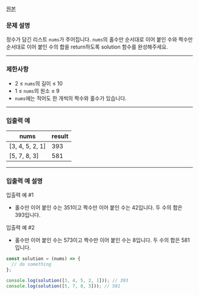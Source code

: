 [원본](https://school.programmers.co.kr/learn/courses/30/lessons/181928)

### **문제 설명**

정수가 담긴 리스트 `nums`가 주어집니다. `nums`의 홀수만 순서대로 이어 붙인 수와 짝수만 순서대로 이어 붙인 수의 합을 return하도록 solution 함수를 완성해주세요.

---

### 제한사항

- 2 ≤ `nums`의 길이 ≤ 10
- 1 ≤ `nums`의 원소 ≤ 9
- `nums`에는 적어도 한 개씩의 짝수와 홀수가 있습니다.

---

### 입출력 예

| nums            | result |
| --------------- | ------ |
| [3, 4, 5, 2, 1] | 393    |
| [5, 7, 8, 3]    | 581    |

---

### 입출력 예 설명

입출력 예 #1

- 홀수만 이어 붙인 수는 351이고 짝수만 이어 붙인 수는 42입니다. 두 수의 합은 393입니다.

입출력 예 #2

- 홀수만 이어 붙인 수는 573이고 짝수만 이어 붙인 수는 8입니다. 두 수의 합은 581입니다.

```jsx
const solution = (nums) => {
  // do something
};

console.log(solution([3, 4, 5, 2, 1])); // 393
console.log(solution([5, 7, 8, 3])); // 581
```
